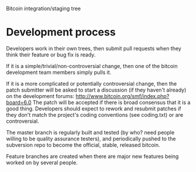 Bitcoin integration/staging tree

Development process
===================

Developers work in their own trees, then submit pull requests when they think their feature or bug fix is ready.

If it is a simple/trivial/non-controversial change, then one of the bitcoin development team members simply pulls it.

If it is a more complicated or potentially controversial change, then the patch submitter will be asked to start a discussion (if they haven't already) on the development forums:  http://www.bitcoin.org/smf/index.php?board=6.0
The patch will be accepted if there is broad consensus that it is a good thing.  Developers should expect to rework and resubmit patches if they don't match the project's coding conventions (see coding.txt) or are controversial.

The master branch is regularly built and tested (by who? need people willing to be quality assurance testers), and periodically pushed to the subversion repo to become the official, stable, released bitcoin.


Feature branches are created when there are major new features being worked on by several people.
